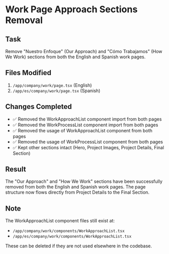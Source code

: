 # Work Page Approach Sections Removal

## Task
Remove "Nuestro Enfoque" (Our Approach) and "Cómo Trabajamos" (How We Work) sections from both the English and Spanish work pages.

## Files Modified
1. `/app/company/work/page.tsx` (English)
2. `/app/es/company/work/page.tsx` (Spanish)

## Changes Completed
- ✅ Removed the WorkApproachList component import from both pages
- ✅ Removed the WorkProcessList component import from both pages
- ✅ Removed the usage of WorkApproachList component from both pages
- ✅ Removed the usage of WorkProcessList component from both pages
- ✅ Kept other sections intact (Hero, Project Images, Project Details, Final Section)

## Result
The "Our Approach" and "How We Work" sections have been successfully removed from both the English and Spanish work pages. The page structure now flows directly from Project Details to the Final Section.

## Note
The WorkApproachList component files still exist at:
- `/app/company/work/components/WorkApproachList.tsx`
- `/app/es/company/work/components/WorkApproachList.tsx`

These can be deleted if they are not used elsewhere in the codebase.